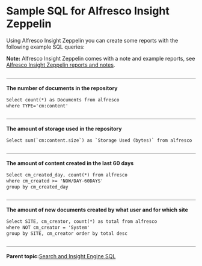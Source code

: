 # Sample SQL for Alfresco Insight Zeppelin

Using Alfresco Insight Zeppelin you can create some reports with the following example SQL queries:

**Note:** Alfresco Insight Zeppelin comes with a note and example reports, see [Alfresco Insight Zeppelin reports and notes](apache-zeppelin-dashboards-reports.md).

![](../images/hr.png)

**The number of documents in the repository**

```
Select count(*) as Documents from alfresco 
where TYPE='cm:content'
```

![](../images/hr.png)

**The amount of storage used in the repository**

```
Select sum(`cm:content.size`) as `Storage Used (bytes)` from alfresco
```

![](../images/hr.png)

**The amount of content created in the last 60 days**

```
Select cm_created_day, count(*) from alfresco 
where cm_created >= 'NOW/DAY-60DAYS' 
group by cm_created_day
```

![](../images/hr.png)

**The amount of new documents created by what user and for which site**

```
Select SITE, cm_creator, count(*) as total from alfresco 
where NOT cm_creator = 'System' 
group by SITE, cm_creator order by total desc
```

![](../images/hr.png)

**Parent topic:**[Search and Insight Engine SQL](../concepts/search-insight-engine-sql.md)

